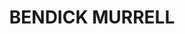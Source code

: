 ---
lastmod: '2025-04-06T06:05:20+00:00'
latitude: -34.176731
layout: suburb
longitude: 148.523704
postcode: '2803'
state: NSW
title: BENDICK MURRELL
url: /nsw/bendick-murrell/
---